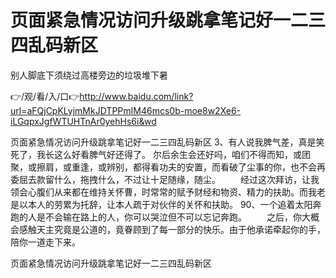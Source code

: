# 页面紧急情况访问升级跳拿笔记好一二三四乱码新区
别人脚底下须绕过高楼旁边的垃圾堆下暑

👉/观/看/入/口👉http://www.baidu.com/link?url=aFQjCpKLyjmMkJDTPPmIM46mcs0b-moe8w2Xe6-iLGqpxJgfWTUHTnAr0yehHs6i&wd

页面紧急情况访问升级跳拿笔记好一二三四乱码新区	3、有人说我脾气差，真是笑死了，我长这么好看脾气好还得了。
尔后余生会还好吗，咱们不得而知，或团聚，或擦肩，或重逢，或辨别，都得看功夫的安置，而看破了尘事的你，也不会再委屈去款留什么，拖拽什么，不过让十足随缘，随尘。
　　经过这次拜访，让我领会心腹们从来都在维持关怀曹，时常常的赋予财经和物资、精力的扶助。而我老是以本人的劳累为托辞，让本人疏于对伙伴的关怀和扶助。
		90、一个追着太阳奔跑的人是不会输在路上的人，你可以哭泣但不可以忘记奔跑。
　　之后，你大概会感触天主究竟是公道的，竟眷顾到了每一部分的快乐。由于他承诺牵起你的手，陪你一道走下来。

页面紧急情况访问升级跳拿笔记好一二三四乱码新区

